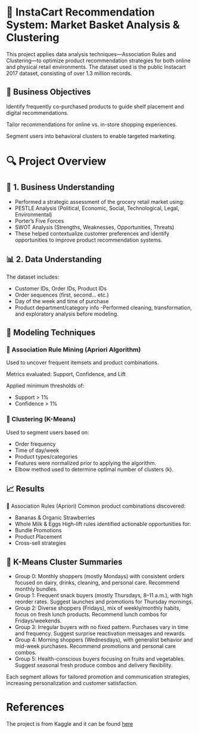 # 🛒 InstaCart Recommendation System: Market Basket Analysis & Clustering
This project applies data analysis techniques—Association Rules and Clustering—to optimize product recommendation strategies for both online and physical retail environments. The dataset used is the public Instacart 2017 dataset, consisting of over 1.3 million records.

## 🎯 Business Objectives
Identify frequently co-purchased products to guide shelf placement and digital recommendations.

Tailor recommendations for online vs. in-store shopping experiences.

Segment users into behavioral clusters to enable targeted marketing.

# 🔍 Project Overview
## 🧠 1. Business Understanding
- Performed a strategic assessment of the grocery retail market using:
- PESTLE Analysis (Political, Economic, Social, Technological, Legal, Environmental)
- Porter’s Five Forces
- SWOT Analysis (Strengths, Weaknesses, Opportunities, Threats)
- These helped contextualize customer preferences and identify opportunities to improve product recommendation systems.

## 📊 2. Data Understanding
The dataset includes:
- Customer IDs, Order IDs, Product IDs
- Order sequences (first, second... etc.)
- Day of the week and time of purchase
- Product department/category info
-Performed cleaning, transformation, and exploratory analysis before modeling.

## 🧪 Modeling Techniques
### 📌 Association Rule Mining (Apriori Algorithm)
Used to uncover frequent itemsets and product combinations.

Metrics evaluated: Support, Confidence, and Lift

Applied minimum thresholds of:
- Support > 1%
- Confidence > 1%

### 📌 Clustering (K-Means)
Used to segment users based on:

- Order frequency
- Time of day/week
- Product types/categories
- Features were normalized prior to applying the algorithm.
- Elbow method used to determine optimal number of clusters (k).

## 📈 Results
🧾 Association Rules (Apriori)
Common product combinations discovered:
- Bananas & Organic Strawberries
- Whole Milk & Eggs
High-lift rules identified actionable opportunities for:
- Bundle Promotions
- Product Placement
- Cross-sell strategies

## 👥 K-Means Cluster Summaries
* Group 0: Monthly shoppers (mostly Mondays) with consistent orders focused on dairy, drinks, cleaning, and personal care. Recommend monthly bundles.
* Group 1: Frequent snack buyers (mostly Thursdays, 8–11 a.m.), with high reorder rates. Suggest launches and promotions for Thursday mornings.
* Group 2: Diverse shoppers (Fridays), mix of weekly/monthly habits, focus on fresh lunch products. Recommend lunch combos for Fridays/weekends.
* Group 3: Irregular buyers with no fixed pattern. Purchases vary in time and frequency. Suggest surprise reactivation messages and rewards.
* Group 4: Morning shoppers (Wednesdays), with generalist behavior and mid-week purchases. Recommend promotions and personal care combos.
* Group 5: Health-conscious buyers focusing on fruits and vegetables. Suggest seasonal fresh produce combos and delivery flexibility.

Each segment allows for tailored promotion and communication strategies, increasing personalization and customer satisfaction.

# References
The project is from Kaggle and it can be found [here](https://www.kaggle.com/datasets/yasserh/instacart-online-grocery-basket-analysis-dataset)
